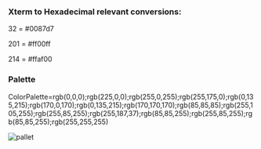 ### Xterm to Hexadecimal relevant conversions:

32 = #0087d7

201 = #ff00ff

214 = #ffaf00

### Palette

ColorPalette=rgb(0,0,0);rgb(225,0,0);rgb(255,0,255);rgb(255,175,0);rgb(0,135,215);rgb(170,0,170);rgb(0,135,215);rgb(170,170,170);rgb(85,85,85);rgb(255,105,255);rgb(255,85,255);rgb(255,187,37);rgb(85,85,255);rgb(255,85,255);rgb(85,85,255);rgb(255,255,255)

![pallet](https://user-images.githubusercontent.com/17600982/79742867-06256800-82f3-11ea-8dc2-88277a397eff.png)
